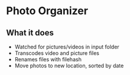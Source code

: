 # Photo Organizer

## What it does
- Watched for pictures/videos in input folder
- Transcodes video and picture files
- Renames files with filehash
- Move photos to new location, sorted by date